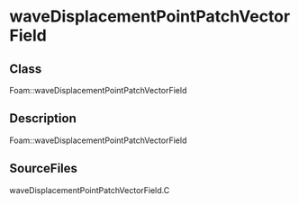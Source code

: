 # waveDisplacementPointPatchVectorField 
## Class
Foam::waveDisplacementPointPatchVectorField

## Description
Foam::waveDisplacementPointPatchVectorField

## SourceFiles
waveDisplacementPointPatchVectorField.C


